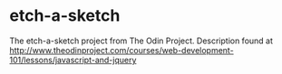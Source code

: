 # etch-a-sketch
The etch-a-sketch project from The Odin Project. Description found at http://www.theodinproject.com/courses/web-development-101/lessons/javascript-and-jquery

